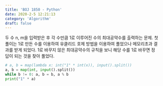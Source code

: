 ```yaml
---
title: 'BOJ 1850 - Python'
date: 2020-2-5 12:21:13
category: 'Algorithm'
draft: false
---
```

두 수 n, m을 입력받은 후 각 수만큼 1로 이루어진 수의 최대공약수를 출력하는 문제. 첫 풀이는 1로 만든 수를 이용하여 유클리드 호제 방법을 이용하여 풀었으나 메모리초과 결과를 받게 되었다. 1로 바꾸지 않은 최대공약수의 규칙을 보니 해당 수를 1로 바꾸면 정답이 되는 것을 찾아 풀었다.
```python
# a, b = map(lambda x: int("1" * int(x)), input().split())
a, b = map(int, input().split())
while b != 0: a, b = b, a % b
print("1" * a)

```